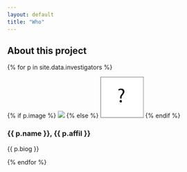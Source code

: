 ```yaml
---
layout: default
title: "Who"
---
```


## About this project

{% for p in site.data.investigators %}
  <div class="biog">
        {% if p.image %}
	  <img class="biog" src="images/people/thumbs/{{ p.image }}" />
        {% else %}
          <img class="biog" src="images/people/thumbs/unknown.png" />
        {% endif %}
        <h3>{{ p.name }}, {{ p.affil }}</h3>
        <p>{{ p.biog }}</p> 
  </div>
{% endfor %}
 

